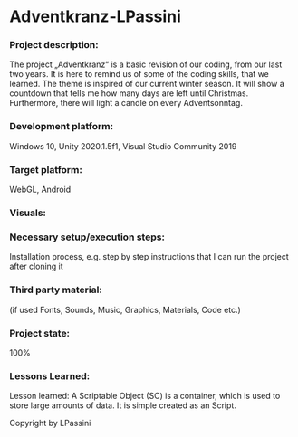 # Adventkranz-LPassini

### Project description: 
The project „Adventkranz“ is a basic revision of our coding, from our last two years. It is here to remind us of some of the coding skills, that we learned. The theme is inspired of our current winter season. It will show a countdown that tells me how many days are left until Christmas. Furthermore, there will light a candle on every Adventsonntag. 

### Development platform: 
Windows 10, Unity 2020.1.5f1, Visual Studio Community 2019

### Target platform: 
WebGL, Android

### Visuals: 


### Necessary setup/execution steps: 
Installation process, e.g. step by step instructions that I can run the project after cloning it

### Third party material: 
(if used Fonts, Sounds, Music, Graphics, Materials, Code etc.)

### Project state: 
100% 

### Lessons Learned: 
Lesson learned:
A Scriptable Object (SC) is a container, which is used to store large amounts of data. 
It is simple created as an Script. 

Copyright by LPassini
